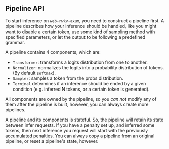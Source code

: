 #

## Pipeline API

To start inference on `web-rwkv-axum`, you need to construct a pipeline first. A pipeline describes how your inference should be handled, like you might want to disable a certain token, use some kind of sampling method with specified parameters, or let the output to be following a predefined grammar.

A pipeline contains 4 components, which are:

- `Transformer`: transforms a logits distribution from one to another.
- `Normalizer`: normalizes the logits into a probability distribution of tokens. (By default `softmax`).
- `Sampler`: samples a token from the probs distribution.
- `Terminal` determines if an inference should be ended by a given condition (e.g. inferred N tokens, or a certain token is generated).

All components are owned by the pipeline, so you *can not* modify any of them after the pipeline is built, however, you can always create more pipelines.

A pipeline and its components is stateful. So, the pipeline will retain its state between infer requests. If you have a penalty set up, and inferred some tokens, then next inference you request will start with the previously accumulated penalties. You can always copy a pipeline from an original pipeline, or reset a pipeline's state, however.
